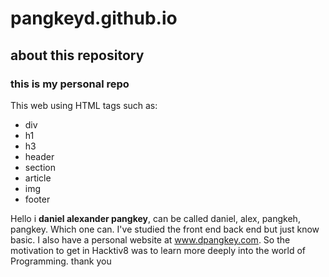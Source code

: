 # pangkeyd.github.io
## about this repository
### this is my personal repo

This web using HTML tags such as:
* div
* h1
* h3
* header
* section
* article
* img
* footer

Hello i **daniel alexander pangkey**, can be called daniel, alex, pangkeh, pangkey. Which one can. I've studied the front end back end but just know basic. I also have a personal website at www.dpangkey.com. So the motivation to get in Hacktiv8 was to learn more deeply into the world of Programming. thank you

